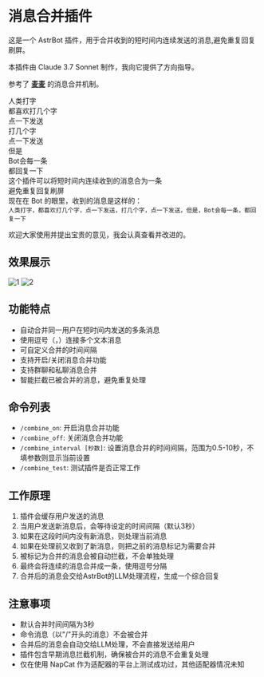 # 消息合并插件 

这是一个 AstrBot 插件，用于合并收到的短时间内连续发送的消息,避免重复回复刷屏。

本插件由 Claude 3.7 Sonnet 制作，我向它提供了方向指导。

参考了 [**麦麦**](https://github.com/MaiM-with-u/MaiBot) 的消息合并机制。


人类打字<br>
都喜欢打几个字<br>
点一下发送<br>
打几个字<br>
点一下发送<br>
但是<br>
Bot会每一条<br>
都回复一下<br>
这个插件可以将短时间内连续收到的消息合为一条<br>
避免重复回复刷屏<br>
现在在 Bot 的眼里，收到的消息是这样的：<br>```人类打字，都喜欢打几个字，点一下发送，打几个字，点一下发送，但是，Bot会每一条，都回复一下```


欢迎大家使用并提出宝贵的意见，我会认真查看并改进的。

## 效果展示
![1](https://fultal.qinyan.org/Snipaste_2025-05-03_19-11-43.png)
![2](https://fultal.qinyan.org/Snipaste_2025-05-03_19-13-00.png)

## 功能特点

- 自动合并同一用户在短时间内发送的多条消息
- 使用逗号（，）连接多个文本消息
- 可自定义合并的时间间隔
- 支持开启/关闭消息合并功能
- 支持群聊和私聊消息合并
- 智能拦截已被合并的消息，避免重复处理

## 命令列表

- `/combine_on`: 开启消息合并功能
- `/combine_off`: 关闭消息合并功能
- `/combine_interval [秒数]`: 设置消息合并的时间间隔，范围为0.5-10秒，不填参数则显示当前设置
- `/combine_test`: 测试插件是否正常工作

## 工作原理

1. 插件会缓存用户发送的消息
2. 当用户发送新消息后，会等待设定的时间间隔（默认3秒）
3. 如果在这段时间内没有新消息，则处理当前消息
4. 如果在处理前又收到了新消息，则把之前的消息标记为需要合并
5. 被标记为合并的消息会被自动拦截，不会单独处理
6. 最终会将连续的消息合并成一条，使用逗号分隔
7. 合并后的消息会交给AstrBot的LLM处理流程，生成一个综合回复

## 注意事项

- 默认合并时间间隔为3秒
- 命令消息（以"/"开头的消息）不会被合并
- 合并后的消息会自动交给LLM处理，不会直接发送给用户
- 插件包含早期消息拦截机制，确保被合并的消息不会重复处理
- 仅在使用 NapCat 作为适配器的平台上测试成功过，其他适配器情况未知